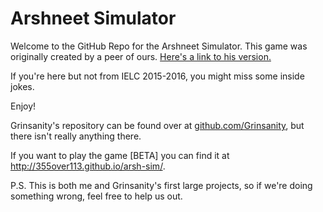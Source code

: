 # Arshneet Simulator

Welcome to the GitHub Repo for the Arshneet Simulator. This game was originally created by a peer of ours. [Here's a link to his version.](https://4b4030124dae3ec07d9231fd34721a27e4e951d5.googledrive.com/host/0B8EmOAcQMuZbUnNmYTlBby1mOEU/)

If you're here but not from IELC 2015-2016, you might miss some inside jokes.

Enjoy!

Grinsanity's repository can be found over at [github.com/Grinsanity](https://github.com/Grinsanity), but there isn't really anything there.

If you want to play the game [BETA] you can find it at http://355over113.github.io/arsh-sim/.

P.S. This is both me and Grinsanity's first large projects, so if we're doing something wrong, feel free to help us out.
